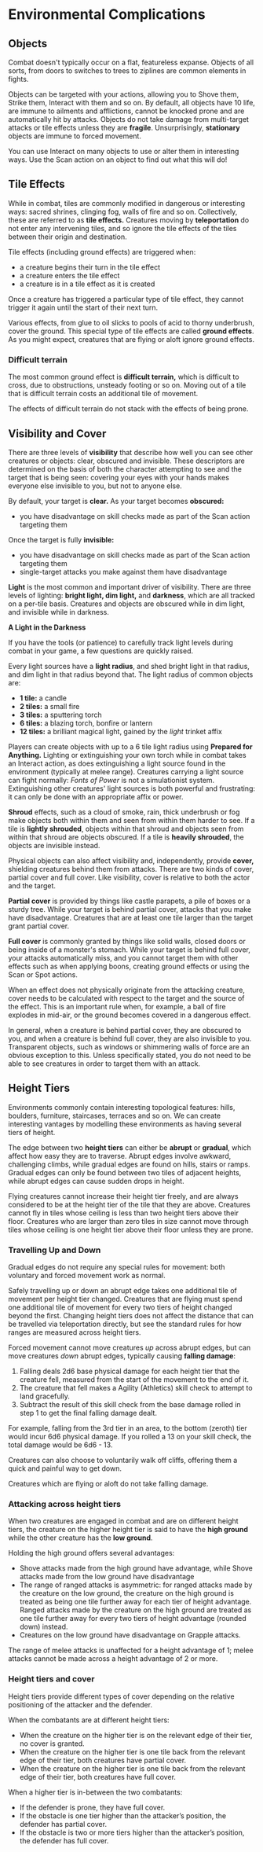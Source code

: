 # Environmental Complications

## Objects

Combat doesn't typically occur on a flat, featureless expanse.
Objects of all sorts, from doors to switches to trees to ziplines are common elements in fights.

Objects can be targeted with your actions, allowing you to Shove them, Strike them, Interact with them and so on.
By default, all objects have 10 life, are immune to ailments and afflictions, cannot be knocked prone and are automatically hit by attacks.
Objects do not take damage from multi-target attacks or tile effects unless they are **fragile**.
Unsurprisingly, **stationary** objects are immune to forced movement.

You can use Interact on many objects to use or alter them in interesting ways.
Use the Scan action on an object to find out what this will do!

## Tile Effects

While in combat, tiles are commonly modified in dangerous or interesting ways: sacred shrines, clinging fog, walls of fire and so on. Collectively, these are referred to as **tile effects.**
Creatures moving by **teleportation** do not enter any intervening tiles, and so ignore the tile effects of the tiles between their origin and destination.

Tile effects (including ground effects) are triggered when:

- a creature begins their turn in the tile effect
- a creature enters the tile effect
- a creature is in a tile effect as it is created

Once a creature has triggered a particular type of tile effect, they cannot trigger it again until the start of their next turn.

Various effects, from glue to oil slicks to pools of acid to thorny underbrush, cover the ground.
This special type of tile effects are called **ground effects**.
As you might expect, creatures that are flying or aloft ignore ground effects.

### Difficult terrain

The most common ground effect is **difficult terrain,** which is difficult to cross, due to obstructions, unsteady footing or so on.
Moving out of a tile that is difficult terrain costs an additional tile of movement.

The effects of difficult terrain do not stack with the effects of being prone.

## Visibility and Cover

There are three levels of **visibility** that describe how well you can see other creatures or objects: clear, obscured and invisible.
These descriptors are determined on the basis of both the character attempting to see and the target that is being seen: covering your eyes with your hands makes everyone else invisible to you, but not to anyone else.

By default, your target is **clear.**
As your target becomes **obscured:**

- you have disadvantage on skill checks made as part of the Scan action targeting them

Once the target is fully **invisible:**

- you have disadvantage on skill checks made as part of the Scan action targeting them
- single-target attacks you make against them have disadvantage

**Light** is the most common and important driver of visibility. There are three levels of lighting: **bright light, dim light,** and **darkness**, which are all tracked on a per-tile basis. Creatures and objects are obscured while in dim light, and invisible while in darkness.

<div class="infobox">

**A Light in the Darkness**

If you have the tools (or patience) to carefully track light levels during combat in your game, a few questions are quickly raised.

Every light sources have a **light radius**, and shed bright light in that radius, and dim light in that radius beyond that.
The light radius of common objects are:

- **1 tile:** a candle
- **2 tiles:** a small fire
- **3 tiles:** a sputtering torch
- **6 tiles:** a blazing torch, bonfire or lantern
- **12 tiles:** a brilliant magical light, gained by the _light_ trinket affix

Players can create objects with up to a 6 tile light radius using **Prepared for Anything.**
Lighting or extinguishing your own torch while in combat takes an Interact action, as does extinguishing a light source found in the environment (typically at melee range).
Creatures carrying a light source can fight normally: _Fonts of Power_ is not a simulationist system.
Extinguishing other creatures' light sources is both powerful and frustrating: it can only be done with an appropriate affix or power.

</div>

**Shroud** effects, such as a cloud of smoke, rain, thick underbrush or fog make objects both within them and seen from within them harder to see.
If a tile is **lightly shrouded**, objects within that shroud and objects seen from within that shroud are objects obscured.
If a tile is **heavily shrouded**, the objects are invisible instead.

Physical objects can also affect visibility and, independently, provide **cover,** shielding creatures behind them from attacks.
There are two kinds of cover, partial cover and full cover. Like visibility, cover is relative to both the actor and the target.

**Partial cover** is provided by things like castle parapets, a pile of boxes or a sturdy tree.
While your target is behind partial cover, attacks that you make have disadvantage. Creatures that are at least one tile larger than the target grant partial cover.

**Full cover** is commonly granted by things like solid walls, closed doors or being inside of a monster's stomach.
While your target is behind full cover, your attacks automatically miss, and you cannot target them with other effects such as when applying boons, creating ground effects or using the Scan or Spot actions.

When an effect does not physically originate from the attacking creature, cover needs to be calculated with respect to the target and the source of the effect. This is an important rule when, for example, a ball of fire explodes in mid-air, or the ground becomes covered in a dangerous effect.

In general, when a creature is behind partial cover, they are obscured to you, and when a creature is behind full cover, they are also invisible to you.
Transparent objects, such as windows or shimmering walls of force are an obvious exception to this.
Unless specifically stated, you do not need to be able to see creatures in order to target them with an attack.

## Height Tiers

Environments commonly contain interesting topological features: hills, boulders, furniture, staircases, terraces and so on.
We can create interesting vantages by modelling these environments as having several tiers of height.

The edge between two **height tiers** can either be **abrupt** or **gradual**, which affect how easy they are to traverse.
Abrupt edges involve awkward, challenging climbs, while gradual edges are found on hills, stairs or ramps.
Gradual edges can only be found between two tiles of adjacent heights, while abrupt edges can cause sudden drops in height.

Flying creatures cannot increase their height tier freely, and are always considered to be at the height tier of the tile that they are above.
Creatures cannot fly in tiles whose ceiling is less than two height tiers above their floor.
Creatures who are larger than zero tiles in size cannot move through tiles whose ceiling is one height tier above their floor unless they are prone.

### Travelling Up and Down

Gradual edges do not require any special rules for movement: both voluntary and forced movement work as normal.

Safely travelling up or down an abrupt edge takes one additional tile of movement per height tier changed.
Creatures that are flying must spend one additional tile of movement for every two tiers of height changed beyond the first.
Changing height tiers does not affect the distance that can be travelled via teleportation directly, but see the standard rules for how ranges are measured across height tiers.

Forced movement cannot move creatures _up_ across abrupt edges, but can move creatures _down_ abrupt edges, typically causing **falling damage**:

1. Falling deals 2d6 base physical damage for each height tier that the creature fell, measured from the start of the movement to the end of it.
2. The creature that fell makes a Agility (Athletics) skill check to attempt to land gracefully.
3. Subtract the result of this skill check from the base damage rolled in step 1 to get the final falling damage dealt.

For example, falling from the 3rd tier in an area, to the bottom (zeroth) tier would incur 6d6 physical damage. If you rolled a 13 on your skill check, the total damage would be 6d6 - 13.

Creatures can also choose to voluntarily walk off cliffs, offering them a quick and painful way to get down.

Creatures which are flying or aloft do not take falling damage.

### Attacking across height tiers

When two creatures are engaged in combat and are on different height tiers, the creature on the higher height tier is said to have the **high ground** while the other creature has the **low ground**.

Holding the high ground offers several advantages:

- Shove attacks made from the high ground have advantage, while Shove attacks made from the low ground have disadvantage
- The range of ranged attacks is asymmetric: for ranged attacks made by the creature on the low ground, the creature on the high ground is treated as being one tile further away for each tier of height advantage. Ranged attacks made by the creature on the high ground are treated as one tile further away for every two tiers of height advantage (rounded down) instead.
- Creatures on the low ground have disadvantage on Grapple attacks.

The range of melee attacks is unaffected for a height advantage of 1; melee attacks cannot be made across a height advantage of 2 or more.

### Height tiers and cover

Height tiers provide different types of cover depending on the relative positioning of the attacker and the defender.

When the combatants are at different height tiers:

- When the creature on the higher tier is on the relevant edge of their tier, no cover is granted.
- When the creature on the higher tier is one tile back from the relevant edge of their tier, both creatures have partial cover.
- When the creature on the higher tier is one tile back from the relevant edge of their tier, both creatures have full cover.

When a higher tier is in-between the two combatants:

- If the defender is prone, they have full cover.
- If the obstacle is one tier higher than the attacker’s position, the defender has partial cover.
- If the obstacle is two or more tiers higher than the attacker’s position, the defender has full cover.
